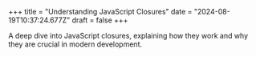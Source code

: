 +++
title = "Understanding JavaScript Closures"
date = "2024-08-19T10:37:24.677Z"
draft = false
+++

  A deep dive into JavaScript closures, explaining how they work and why they are crucial in modern development.
        